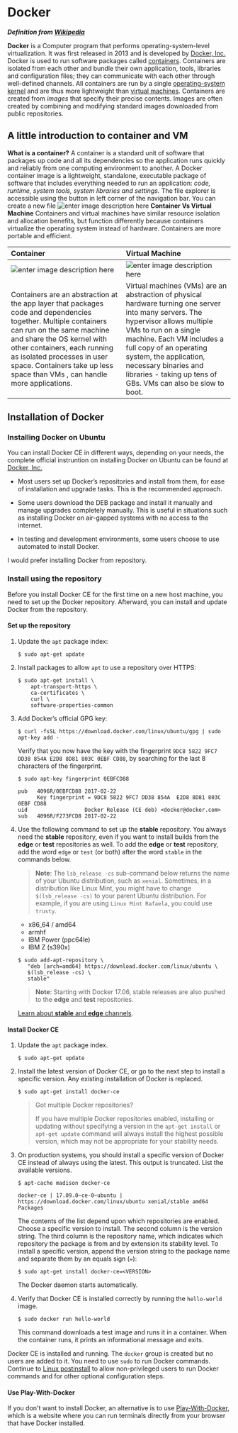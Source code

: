 # Docker

***Definition from [Wikipedia](https://en.wikipedia.org/wiki/Docker_%28software%29)***

**Docker** is a Computer program that performs operating-system-level virtualization. It was first released in 2013 and is developed by [Docker, Inc.](https://en.wikipedia.org/wiki/Docker,_Inc. "Docker, Inc.")[](https://en.wikipedia.org/wiki/Docker_(software)#cite_note-os4u-8)
Docker is used to run software packages called [containers](https://en.wikipedia.org/wiki/Container_(virtualization) "Container (virtualization)"). Containers are isolated from each other and bundle their own application, tools, libraries and configuration files; they can communicate with each other through well-defined channels. All containers are run by a single [operating-system kernel](https://en.wikipedia.org/wiki/Kernel_(operating_system) "Kernel (operating system)") and are thus more lightweight than [virtual machines](https://en.wikipedia.org/wiki/Virtual_machine "Virtual machine"). Containers are created from _images_ that specify their precise contents. Images are often created by combining and modifying standard images downloaded from public repositories.

##  A little introduction to container and VM
**What is a container?** 
A container is a standard unit of software that packages up code and all its dependencies so the application runs quickly and reliably from one computing environment to another.
A Docker container image is a lightweight, standalone, executable package of software that includes everything needed to run an application: *code, runtime, system tools, system libraries and settings.*
The file explorer is accessible using the button in left corner of the navigation bar. You can create a new file 
![enter image description here](https://www.docker.com/sites/default/files/d8/styles/large/public/2018-11/container-what-is-container.png?itok=vle7kjDj)
**Container Vs Virtual Machine** 
 Containers and virtual machines have similar resource isolation and allocation benefits, but function differently because containers virtualize the operating system instead of hardware. Containers are more portable and efficient.
   

Container         |  Virtual Machine
:-------------------------|:-------------------------
![enter image description here](https://www.docker.com/sites/default/files/d8/2018-11/docker-containerized-appliction-blue-border_2.png)  | ![enter image description here](https://www.docker.com/sites/default/files/d8/2018-11/container-vm-whatcontainer_2.png)
|Containers are an abstraction at the app layer that packages code and dependencies together. Multiple containers can run on the same machine and share the OS kernel with other containers, each running as isolated processes in user space. Containers take up less space than VMs , can handle more applications. | Virtual machines (VMs) are an abstraction of physical hardware turning one server into many servers. The hypervisor allows multiple VMs to run on a single machine. Each VM includes a full copy of an operating system, the application, necessary binaries and libraries - taking up tens of GBs. VMs can also be slow to boot.


## Installation of Docker
### Installing Docker on Ubuntu 
You can install Docker CE in different ways, depending on your needs, the complete official instruntion on installing Docker on Ubuntu can be found at  [Docker, Inc.](https://docs.docker.com/v17.09/engine/installation/linux/docker-ce/ubuntu/) 

-   Most users set up Docker’s repositories and install from them, for ease of installation and upgrade tasks. This is the recommended approach.
    
-   Some users download the DEB package and install it manually and manage upgrades completely manually. This is useful in situations such as installing Docker on air-gapped systems with no access to the internet.
    
-   In testing and development environments, some users choose to use automated to install Docker.

I would prefer installing Docker from repository.
### Install using the repository

Before you install Docker CE for the first time on a new host machine, you need to set up the Docker repository. Afterward, you can install and update Docker from the repository.

#### Set up the repository

1.  Update the `apt` package index:
    
    ```
    $ sudo apt-get update
    
    ```
    
2.  Install packages to allow `apt` to use a repository over HTTPS:
    
    ```
    $ sudo apt-get install \
        apt-transport-https \
        ca-certificates \
        curl \
        software-properties-common
    
    ```
    
3.  Add Docker’s official GPG key:
    
    ```
    $ curl -fsSL https://download.docker.com/linux/ubuntu/gpg | sudo apt-key add -
    
    ```
    
    Verify that you now have the key with the fingerprint `9DC8 5822 9FC7 DD38 854A E2D8 8D81 803C 0EBF CD88`, by searching for the last 8 characters of the fingerprint.
    
    ```
    $ sudo apt-key fingerprint 0EBFCD88
    
    pub   4096R/0EBFCD88 2017-02-22
          Key fingerprint = 9DC8 5822 9FC7 DD38 854A  E2D8 8D81 803C 0EBF CD88
    uid                  Docker Release (CE deb) <docker@docker.com>
    sub   4096R/F273FCD8 2017-02-22
    
    ```
    
4.  Use the following command to set up the **stable** repository. You always need the **stable** repository, even if you want to install builds from the **edge** or **test** repositories as well. To add the **edge** or **test** repository, add the word `edge` or `test` (or both) after the word `stable` in the commands below.
    
    > **Note**: The `lsb_release -cs` sub-command below returns the name of your Ubuntu distribution, such as `xenial`. Sometimes, in a distribution like Linux Mint, you might have to change `$(lsb_release -cs)` to your parent Ubuntu distribution. For example, if you are using `Linux Mint Rafaela`, you could use `trusty`.
    
    -   x86_64 / amd64
    -   armhf
    -   IBM Power (ppc64le)
    -   IBM Z (s390x)
    
    ```
    $ sudo add-apt-repository \
       "deb [arch=amd64] https://download.docker.com/linux/ubuntu \
       $(lsb_release -cs) \
       stable"
    
    ```
    
    > **Note**: Starting with Docker 17.06, stable releases are also pushed to the **edge** and **test** repositories.
    
    [Learn about **stable** and **edge** channels](https://docs.docker.com/v17.09/engine/installation/).
    

#### Install Docker CE

1.  Update the `apt` package index.
    
    ```
    $ sudo apt-get update
    
    ```
    
2.  Install the latest version of Docker CE, or go to the next step to install a specific version. Any existing installation of Docker is replaced.
    
    ```
    $ sudo apt-get install docker-ce
    
    ```
    
    > Got multiple Docker repositories?
    > 
    > If you have multiple Docker repositories enabled, installing or updating without specifying a version in the `apt-get install` or `apt-get update` command will always install the highest possible version, which may not be appropriate for your stability needs.
    
3.  On production systems, you should install a specific version of Docker CE instead of always using the latest. This output is truncated. List the available versions.
    
    ```
    $ apt-cache madison docker-ce
    
    docker-ce | 17.09.0~ce-0~ubuntu | https://download.docker.com/linux/ubuntu xenial/stable amd64 Packages
    
    ```
    
    The contents of the list depend upon which repositories are enabled. Choose a specific version to install. The second column is the version string. The third column is the repository name, which indicates which repository the package is from and by extension its stability level. To install a specific version, append the version string to the package name and separate them by an equals sign (`=`):
    
    ```
    $ sudo apt-get install docker-ce=<VERSION>
    
    ```
    
    The Docker daemon starts automatically.
    
4.  Verify that Docker CE is installed correctly by running the `hello-world` image.
    
    ```
    $ sudo docker run hello-world
    
    ```
    
    This command downloads a test image and runs it in a container. When the container runs, it prints an informational message and exits.
    

Docker CE is installed and running. The `docker` group is created but no users are added to it. You need to use `sudo` to run Docker commands. Continue to [Linux postinstall](https://docs.docker.com/v17.09/engine/installation/linux/linux-postinstall/) to allow non-privileged users to run Docker commands and for other optional configuration steps.

#### Use Play-With-Docker

If you don't want to install Docker, an alternative is to use [Play-With-Docker](http://play-with-docker.com/), which is a website where you can run terminals directly from your browser that have Docker installed.


